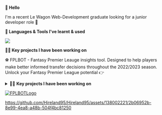 **👋 Hello**

I'm a recent Le Wagon Web-Development graduate looking for a junior developer role 🚀

**🧰 Languages & Tools I've learnt & used** 

<p align="left">
  <a href="https://skillicons.dev">
    <img src="https://skillicons.dev/icons?i=js,html,css,ruby,rails,figma,heroku,bootstrap,git,github,react" />
  </a>
</p>

 **👨‍💻 Key projects I have been working on**

⚽️ FPLBOT - Fantasy Premier Leauge insights tool. Designed to help players make better informed transfer decisions throughout the 2022/2023 season. 
   Unlock your Fantasy Premier League potential 👉 
 

</details>

<details>
<summary> 👨‍💻 <strong>Key projects I have been working on</strong>  </summary>
<br>
  ⚽️ FPLBOT - Fantasy Premier Leauge insights tool. Designed to help players make better informed transfer decision throughout the 2022/2023 season.
 

</details>



<a href="http://www.fplbot.co.uk" rel="some text">![FPLBOTLogo](https://github.com/Hireland95/Hireland95/assets/138002221/23dd1546-c461-43c4-8f9e-f84b0363150e)</a>

 https://github.com/Hireland95/Hireland95/assets/138002221/2b06952b-8e99-4ea8-a48b-504f4bc81250

